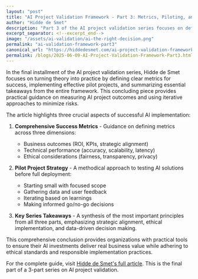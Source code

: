```yaml
---
layout: "post"
title: "AI Project Validation Framework - Part 3: Metrics, Piloting, and Key Takeaways"
author: "Hidde de Smet"
description: "Part 3 of the AI project validation series focuses on defining success metrics, running effective pilot projects, and summarizing key takeaways."
excerpt_separator: <!--excerpt_end-->
image: "/assets/ai-validation/ai-the-right-decision.png"
permalink: "ai-validation-framework-part3"
canonical_url: "https://hiddedesmet.com/ai-project-validation-framework-part3"
permalink: /blogs/2025-06-09-AI-Project-Validation-Framework-Part3.html
---
```


In the final installment of the AI project validation series, Hidde de Smet focuses on turning theory into practice by defining clear metrics for success, implementing effective pilot projects, and summarizing essential takeaways from the entire framework.<!--excerpt_end--> This concluding piece provides practical guidance on measuring AI project outcomes and using iterative approaches to minimize risks.

The article highlights three crucial aspects of successful AI implementation:

1. **Comprehensive Success Metrics** - Guidance on defining metrics across three dimensions:
   - Business outcomes (ROI, KPIs, strategic alignment)
   - Technical performance (accuracy, scalability, latency)
   - Ethical considerations (fairness, transparency, privacy)

2. **Pilot Project Strategy** - A methodical approach to testing AI solutions before full deployment:
   - Starting small with focused scope
   - Gathering data and user feedback
   - Iterating based on learnings
   - Making informed go/no-go decisions

3. **Key Series Takeaways** - A synthesis of the most important principles from all three parts, emphasizing strategic alignment, ethical implementation, and data-driven decision making.

This comprehensive conclusion provides organizations with practical tools to ensure their AI investments deliver real business value while adhering to ethical standards and responsible implementation practices.

For the complete guide, visit [Hidde de Smet's full article](https://hiddedesmet.com/ai-project-validation-framework-part3). This is the final part of a 3-part series on AI project validation.

